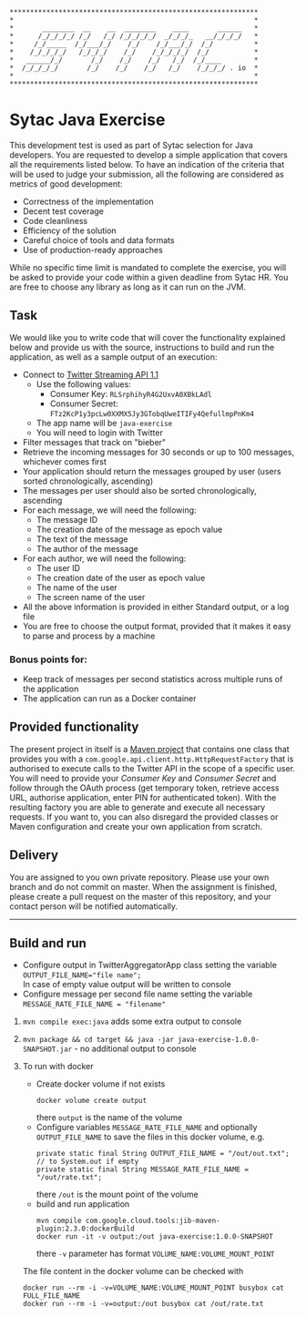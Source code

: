 ```
*************************************************************
*                                                           *
*       ________  __    __  ________    ____       ______   *
*      /_/_/_/_/ /_/   /_/ /_/_/_/_/  _/_/_/_   __/_/_/_/   *
*     /_/_____  /_/___/_/    /_/    /_/___/_/  /_/          *
*    /_/_/_/_/   /_/_/_/    /_/    /_/_/_/_/  /_/           *
*   ______/_/       /_/    /_/    /_/   /_/  /_/____        *
*  /_/_/_/_/       /_/    /_/    /_/   /_/    /_/_/_/ . io  *
*                                                           *
*************************************************************
```

# Sytac Java Exercise #

This development test is used as part of Sytac selection for Java developers. You are requested to develop a simple application that covers all the requirements listed below. To have an indication of the criteria that will be used to judge your submission, all the following are considered as metrics of good development:

+ Correctness of the implementation
+ Decent test coverage
+ Code cleanliness
+ Efficiency of the solution
+ Careful choice of tools and data formats
+ Use of production-ready approaches

While no specific time limit is mandated to complete the exercise, you will be asked to provide your code within a given deadline from Sytac HR. You are free to choose any library as long as it can run on the JVM.

## Task ##

We would like you to write code that will cover the functionality explained below and provide us with the source, instructions to build and run the application, as well as a sample output of an execution:

+ Connect to [Twitter Streaming API 1.1](https://developer.twitter.com/en/docs/twitter-api/v1/tweets/filter-realtime/overview)
    * Use the following values:
        + Consumer Key: `RLSrphihyR4G2UxvA0XBkLAdl`
        + Consumer Secret: `FTz2KcP1y3pcLw0XXMX5Jy3GTobqUweITIFy4QefullmpPnKm4`
    * The app name will be `java-exercise`
    * You will need to login with Twitter
+ Filter messages that track on "bieber"
+ Retrieve the incoming messages for 30 seconds or up to 100 messages, whichever comes first
+ Your application should return the messages grouped by user (users sorted chronologically, ascending)
+ The messages per user should also be sorted chronologically, ascending
+ For each message, we will need the following:
    * The message ID
    * The creation date of the message as epoch value
    * The text of the message
    * The author of the message
+ For each author, we will need the following:
    * The user ID
    * The creation date of the user as epoch value
    * The name of the user
    * The screen name of the user
+ All the above information is provided in either Standard output, or a log file
+ You are free to choose the output format, provided that it makes it easy to parse and process by a machine

### __Bonus points for:__ ###

+ Keep track of messages per second statistics across multiple runs of the application
+ The application can run as a Docker container

## Provided functionality ##

The present project in itself is a [Maven project](http://maven.apache.org/) that contains one class that provides you with a `com.google.api.client.http.HttpRequestFactory` that is authorised to execute calls to the Twitter API in the scope of a specific user.
You will need to provide your _Consumer Key_ and _Consumer Secret_ and follow through the OAuth process (get temporary token, retrieve access URL, authorise application, enter PIN for authenticated token).
With the resulting factory you are able to generate and execute all necessary requests.
If you want to, you can also disregard the provided classes or Maven configuration and create your own application from scratch.

## Delivery ##

You are assigned to you own private repository. Please use your own branch and do not commit on master.
When the assignment is finished, please create a pull request on the master of this repository, and your contact person will be notified automatically. 

---
## Build and run ##
* Configure output in TwitterAggregatorApp class setting the variable\
```OUTPUT_FILE_NAME="file name";```\
In case of empty value output will be written to console
* Configure message per second file name setting the variable\
  ```MESSAGE_RATE_FILE_NAME = "filename"```
  
1) `mvn compile exec:java` adds some extra output to console
2) `mvn package && cd target && java -jar java-exercise-1.0.0-SNAPSHOT.jar` - no additional output to console
3) To run with docker
    * Create docker volume if not exists
      ```
      docker volume create output
      ```
      there `output` is the name of the volume 
    * Configure variables ```MESSAGE_RATE_FILE_NAME``` and optionally ```OUTPUT_FILE_NAME``` to save the files in this docker volume, e.g.   
        ```
        private static final String OUTPUT_FILE_NAME = "/out/out.txt"; // to System.out if empty
        private static final String MESSAGE_RATE_FILE_NAME = "/out/rate.txt";
        ```
      there `/out` is the mount point of the volume
    * build and run application
      ```
      mvn compile com.google.cloud.tools:jib-maven-plugin:2.3.0:dockerBuild
      docker run -it -v output:/out java-exercise:1.0.0-SNAPSHOT
      ```
      there `-v` parameter has format `VOLUME_NAME:VOLUME_MOUNT_POINT`
    
    The file content in the docker volume can be checked with
    ```
    docker run --rm -i -v=VOLUME_NAME:VOLUME_MOUNT_POINT busybox cat FULL_FILE_NAME
    docker run --rm -i -v=output:/out busybox cat /out/rate.txt
    ```
